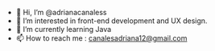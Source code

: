 - 👋 Hi, I’m @adrianacanaless
- 👀 I’m interested in front-end development and UX design.
- 🌱 I’m currently learning Java
- 📫 How to reach me : canalesadriana12@gmail.com

<!---
adrianacanaless/adrianacanaless is a ✨ special ✨ repository because its `README.md` (this file) appears on your GitHub profile.
You can click the Preview link to take a look at your changes.
--->
